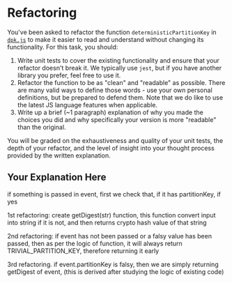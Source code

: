 # Refactoring

You've been asked to refactor the function `deterministicPartitionKey` in [`dpk.js`](dpk.js) to make it easier to read and understand without changing its functionality. For this task, you should:

1. Write unit tests to cover the existing functionality and ensure that your refactor doesn't break it. We typically use `jest`, but if you have another library you prefer, feel free to use it.
2. Refactor the function to be as "clean" and "readable" as possible. There are many valid ways to define those words - use your own personal definitions, but be prepared to defend them. Note that we do like to use the latest JS language features when applicable.
3. Write up a brief (~1 paragraph) explanation of why you made the choices you did and why specifically your version is more "readable" than the original.

You will be graded on the exhaustiveness and quality of your unit tests, the depth of your refactor, and the level of insight into your thought process provided by the written explanation.

## Your Explanation Here
if something is passed in event, first we check that, if it has partitionKey, if yes

1st refactoring:
create getDigest(str) function,
this function convert input into string if it is not, and then returns crypto hash value of that string

2nd refactoring:
if event has not been passed or a falsy value has been passed, then as per the logic of function, it will always return TRIVIAL_PARTITION_KEY, therefore returning it early

3rd refactoring.
if event.partitionKey is falsy, then we are simply returning getDigest of event, (this is derived after studying the logic of existing code)

